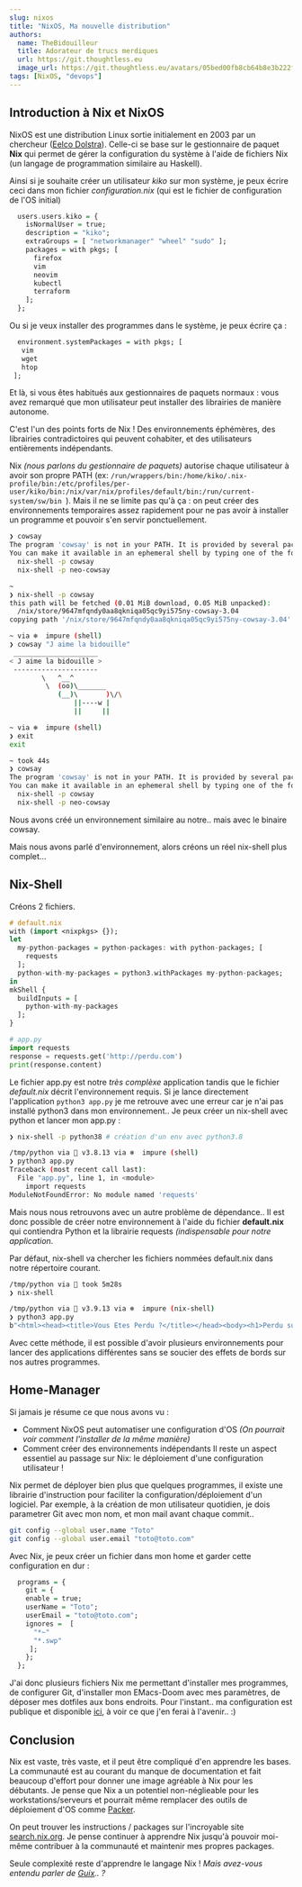 ```yaml
---
slug: nixos
title: "NixOS, Ma nouvelle distribution"
authors:
  name: TheBidouilleur
  title: Adorateur de trucs merdiques
  url: https://git.thoughtless.eu
  image_url: https://git.thoughtless.eu/avatars/05bed00fb8cb64b8e3b222f797bcd3d8
tags: [NixOS, "devops"]
---
```


## Introduction à Nix et NixOS
NixOS est une distribution Linux sortie initialement en 2003 par un chercheur ([Eelco Dolstra](https://www.linkedin.com/in/edolstra)). 
Celle-ci se base sur le gestionnaire de paquet **Nix** qui permet de gérer la configuration du système à l'aide de fichiers Nix (un langage de programmation similaire au Haskell). 

Ainsi si je souhaite créer un utilisateur *kiko* sur mon système, je peux écrire ceci dans mon fichier *configuration.nix* (qui est le fichier de configuration de l'OS initial) 

```haskell
  users.users.kiko = {
    isNormalUser = true;
    description = "kiko";
    extraGroups = [ "networkmanager" "wheel" "sudo" ];
    packages = with pkgs; [
      firefox
      vim
      neovim
      kubectl
      terraform
    ];
  };
 ```
 
 Ou si je veux installer des programmes dans le système, je peux écrire ça : 
 
 ```haskell
   environment.systemPackages = with pkgs; [
    vim
    wget
    htop
  ];
 ```
 
Et là, si vous êtes habitués aux gestionnaires de paquets normaux : vous avez remarqué que mon utilisateur peut installer des librairies de manière autonome. 

C'est l'un des points forts de Nix ! Des environnements éphémères, des librairies contradictoires qui peuvent cohabiter, et des utilisateurs entièrements indépendants. 
 
Nix *(nous parlons du gestionnaire de paquets)* autorise chaque utilisateur à avoir son propre PATH (ex: `/run/wrappers/bin:/home/kiko/.nix-profile/bin:/etc/profiles/per-user/kiko/bin:/nix/var/nix/profiles/default/bin:/run/current-system/sw/bin
`). 
Mais il ne se limite pas qu'à ça : on peut créer des environnements temporaires assez rapidement pour ne pas avoir à installer un programme et pouvoir s'en servir ponctuellement. 


```bash
❯ cowsay
The program 'cowsay' is not in your PATH. It is provided by several packages.
You can make it available in an ephemeral shell by typing one of the following:
  nix-shell -p cowsay
  nix-shell -p neo-cowsay

~ 
❯ nix-shell -p cowsay
this path will be fetched (0.01 MiB download, 0.05 MiB unpacked):
  /nix/store/9647mfqndy0aa8qkniqa05qc9yi575ny-cowsay-3.04
copying path '/nix/store/9647mfqndy0aa8qkniqa05qc9yi575ny-cowsay-3.04' from 'https://cache.nixos.org'...

~ via ❄️  impure (shell) 
❯ cowsay "J aime la bidouille"
 _____________________ 
< J aime la bidouille >
 --------------------- 
        \   ^__^
         \  (oo)\_______
            (__)\       )\/\
                ||----w |
                ||     ||

~ via ❄️  impure (shell) 
❯ exit
exit

~ took 44s 
❯ cowsay
The program 'cowsay' is not in your PATH. It is provided by several packages.
You can make it available in an ephemeral shell by typing one of the following:
  nix-shell -p cowsay
  nix-shell -p neo-cowsay

```

Nous avons créé un environnement similaire au notre.. mais avec le binaire cowsay. 

Mais nous avons parlé d'environnement, alors créons un réel nix-shell plus complet...

## Nix-Shell 
Créons 2 fichiers. 
```haskell
# default.nix
with (import <nixpkgs> {});
let
  my-python-packages = python-packages: with python-packages; [
    requests
  ];
  python-with-my-packages = python3.withPackages my-python-packages;
in
mkShell {
  buildInputs = [
    python-with-my-packages
  ];
}
```
```python app.py
# app.py
import requests
response = requests.get('http://perdu.com')
print(response.content)
```
Le fichier app.py est notre *très complèxe* application tandis que le fichier *default.nix* décrit l'environnement requis. 
Si je lance directement l'application `python3 app.py` je me retrouve avec une erreur car je n'ai pas installé python3 dans mon environnement.. 
Je peux créer un nix-shell avec python et lancer mon app.py :
```bash
❯ nix-shell -p python38 # création d'un env avec python3.8

/tmp/python via 🐍 v3.8.13 via ❄️  impure (shell) 
❯ python3 app.py 
Traceback (most recent call last):
  File "app.py", line 1, in <module>
    import requests
ModuleNotFoundError: No module named 'requests'
```
Mais nous nous retrouvons avec un autre problème de dépendance.. 
Il est donc possible de créer notre environnement à l'aide du fichier **default.nix** qui contiendra Python et la librairie requests *(indispensable pour notre application*.

Par défaut, nix-shell va chercher les fichiers nommées default.nix dans notre répertoire courant. 
```bash
/tmp/python via 🐍 took 5m28s 
❯ nix-shell 

/tmp/python via 🐍 v3.9.13 via ❄️  impure (nix-shell) 
❯ python3 app.py 
b"<html><head><title>Vous Etes Perdu ?</title></head><body><h1>Perdu sur l'Internet ?</h1><h2>Pas de panique, on va vous aider</h2><strong><pre>    * <----- vous &ecirc;tes ici</pre></strong></body></html>\n"
```

Avec cette méthode, il est possible d'avoir plusieurs environnements pour lancer des applications différentes sans se soucier des effets de bords sur nos autres programmes. 

## Home-Manager

Si jamais je résume ce que nous avons vu : 
- Comment NixOS peut automatiser une configuration d'OS *(On pourrait voir comment l'installer de la même manière)* 
- Comment créer des environnements indépendants 
Il reste un aspect essentiel au passage sur Nix: le déploiement d'une configuration utilisateur ! 

Nix permet de déployer bien plus que quelques programmes, il existe une librairie d'instruction pour faciliter la configuration/déploiement d'un logiciel. 
Par exemple, à la création de mon utilisateur quotidien, je dois parametrer Git avec mon nom, et mon mail avant chaque commit.. 
```bash
git config --global user.name "Toto"
git config --global user.email "toto@toto.com"
```

Avec Nix, je peux créer un fichier dans mon home et garder cette configuration en dur : 
```haskell
  programs = {
    git = {
    enable = true;
    userName = "Toto";
    userEmail = "toto@toto.com";
    ignores =  [
      "*~"
      "*.swp"
     ];
    };
  };
```
J'ai donc plusieurs fichiers Nix me permettant d'installer mes programmes, de configurer Git, d'installer mon EMacs-Doom avec mes paramètres, de déposer mes dotfiles aux bons endroits. 
Pour l'instant.. ma configuration est publique et disponible [ici](https://github.com/QJoly/home.nix), à voir ce que j'en ferai à l'avenir.. :) 

## Conclusion

Nix est vaste, très vaste, et il peut être compliqué d'en apprendre les bases. La communauté est au courant du manque de documentation et fait beaucoup d'effort pour donner une image agréable à Nix pour les débutants. 
Je pense que Nix a un potentiel non-néglieable pour les workstations/serveurs et pourrait même remplacer des outils de déploiement d'OS comme [Packer](https://packer.io). 

On peut trouver les instructions / packages sur l'incroyable site [search.nix.org](https://search.nixorg.org). 
Je pense continuer à apprendre Nix jusqu'à pouvoir moi-même contribuer à la communauté et maintenir mes propres packages. 

Seule complexité reste d'apprendre le langage Nix ! 
*Mais avez-vous entendu parler de [Guix](https://guix.gnu.org/fr/).. ?*





